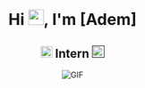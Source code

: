 <h1 align="center">Hi <img src="https://github.com/ademcdev/ademcdev/blob/main/icons/Hi.gif" width="28px"/>, I'm [Adem]</h1>
<h2 align="center">
  <img src="https://komarev.com/ghpvc/?username=[ademcdev]&color=dc143c&style=for-the-badge" alt="Profile Views" style="height:21px;">
  Intern
  <a href="">
    <img src="https://img.shields.io/badge/Portfolio-543DE0?style=for-the-badge&logo=About.me&logoColor=white" alt="Portfolio" style="height:22px;">
  </a>
</h2>
<div align="center">
 <img alt="GIF" src="https://i.giphy.com/media/v1.Y2lkPTc5MGI3NjExcXpsa2NnM2xyeXA0Z3hxOXQzb2MyOWNjbXF3bm53NWQxOHdtd3M2cSZlcD12MV9pbnRlcm5hbF9naWZfYnlfaWQmY3Q9Zw/fUm0aXBSxOU6I/giphy.gif" />
</div>




<!--
**ademcdev/ademcdev** is a ✨ _special_ ✨ repository because its `README.md` (this file) appears on your GitHub profile.

Here are some ideas to get you started:

- 🔭 I’m currently working on ...
- 🌱 I’m currently learning ...
- 👯 I’m looking to collaborate on ...
- 🤔 I’m looking for help with ...
- 💬 Ask me about ...
- 📫 How to reach me: ...
- 😄 Pronouns: ...
- ⚡ Fun fact: ...
-->
